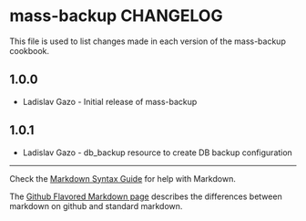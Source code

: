 mass-backup CHANGELOG
=====================

This file is used to list changes made in each version of the mass-backup cookbook.

1.0.0
-----
- Ladislav Gazo - Initial release of mass-backup

1.0.1
-----
- Ladislav Gazo - db_backup resource to create DB backup configuration

- - -
Check the [Markdown Syntax Guide](http://daringfireball.net/projects/markdown/syntax) for help with Markdown.

The [Github Flavored Markdown page](http://github.github.com/github-flavored-markdown/) describes the differences between markdown on github and standard markdown.
